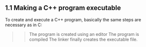 ## 1.1 Making a C++ program executable
To create and execute a C++ program, basically the same steps are necessary as in C:
>
>> The program is created using an editor
>> The program is compiled
>> The linker finally creates the executable file.

